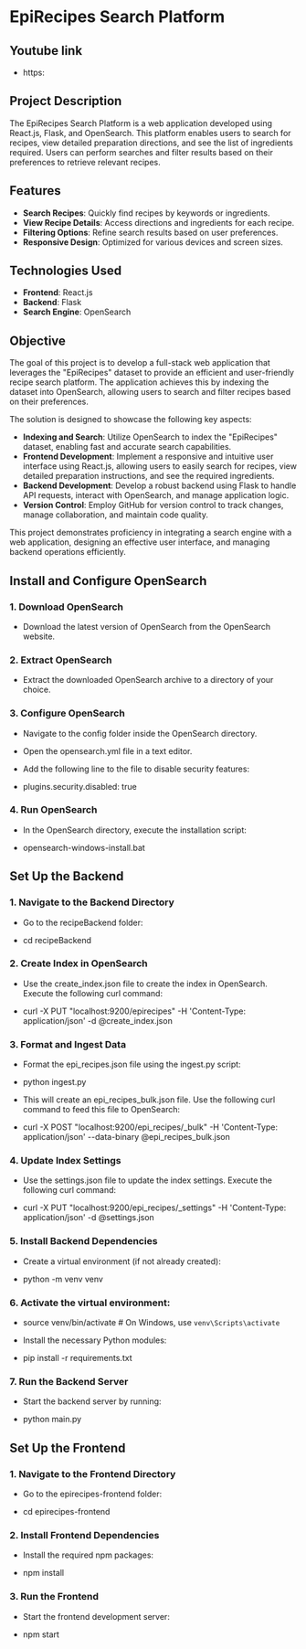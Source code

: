 # EpiRecipes Search Platform

## Youtube link

- https:

## Project Description

The EpiRecipes Search Platform is a web application developed using React.js, Flask, and OpenSearch. This platform enables users to search for recipes, view detailed preparation directions, and see the list of ingredients required. Users can perform searches and filter results based on their preferences to retrieve relevant recipes.

## Features

- **Search Recipes**: Quickly find recipes by keywords or ingredients.
- **View Recipe Details**: Access directions and ingredients for each recipe.
- **Filtering Options**: Refine search results based on user preferences.
- **Responsive Design**: Optimized for various devices and screen sizes.

## Technologies Used

- **Frontend**: React.js
- **Backend**: Flask
- **Search Engine**: OpenSearch

## Objective

The goal of this project is to develop a full-stack web application that leverages the "EpiRecipes" dataset to provide an efficient and user-friendly recipe search platform. The application achieves this by indexing the dataset into OpenSearch, allowing users to search and filter recipes based on their preferences.

The solution is designed to showcase the following key aspects:

- **Indexing and Search**: Utilize OpenSearch to index the "EpiRecipes" dataset, enabling fast and accurate search capabilities.
- **Frontend Development**: Implement a responsive and intuitive user interface using React.js, allowing users to easily search for recipes, view detailed preparation instructions, and see the required ingredients.
- **Backend Development**: Develop a robust backend using Flask to handle API requests, interact with OpenSearch, and manage application logic.
- **Version Control**: Employ GitHub for version control to track changes, manage collaboration, and maintain code quality.

This project demonstrates proficiency in integrating a search engine with a web application, designing an effective user interface, and managing backend operations efficiently.



## Install and Configure OpenSearch
### 1. Download OpenSearch

- Download the latest version of OpenSearch from the OpenSearch website.

### 2. Extract OpenSearch

- Extract the downloaded OpenSearch archive to a directory of your choice.

### 3. Configure OpenSearch

- Navigate to the config folder inside the OpenSearch directory.

- Open the opensearch.yml file in a text editor.

- Add the following line to the file to disable security features:

- plugins.security.disabled: true

### 4. Run OpenSearch

- In the OpenSearch directory, execute the installation script:

- opensearch-windows-install.bat

## Set Up the Backend

### 1. Navigate to the Backend Directory

- Go to the recipeBackend folder:

- cd recipeBackend

### 2. Create Index in OpenSearch

- Use the create_index.json file to create the index in OpenSearch. Execute the following curl command:

- curl -X PUT "localhost:9200/epirecipes" -H 'Content-Type: application/json' -d @create_index.json

### 3. Format and Ingest Data

- Format the epi_recipes.json file using the ingest.py script:

- python ingest.py

- This will create an epi_recipes_bulk.json file. Use the following curl command to feed this file to OpenSearch:

- curl -X POST "localhost:9200/epi_recipes/_bulk" -H 'Content-Type: application/json' --data-binary @epi_recipes_bulk.json

### 4. Update Index Settings

- Use the settings.json file to update the index settings. Execute the following curl command:

- curl -X PUT "localhost:9200/epi_recipes/_settings" -H 'Content-Type: application/json' -d @settings.json

### 5. Install Backend Dependencies

- Create a virtual environment (if not already created):

- python -m venv venv

### 6. Activate the virtual environment:

- source venv/bin/activate  # On Windows, use `venv\Scripts\activate`
- Install the necessary Python modules:

- pip install -r requirements.txt

### 7. Run the Backend Server

- Start the backend server by running:

- python main.py


## Set Up the Frontend

### 1. Navigate to the Frontend Directory

- Go to the epirecipes-frontend folder:

- cd epirecipes-frontend

### 2. Install Frontend Dependencies

- Install the required npm packages:

- npm install

### 3. Run the Frontend

- Start the frontend development server:

- npm start
